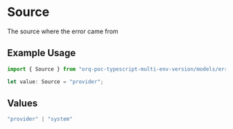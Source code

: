 # Source

The source where the error came from

## Example Usage

```typescript
import { Source } from "orq-poc-typescript-multi-env-version/models/errors";

let value: Source = "provider";
```

## Values

```typescript
"provider" | "system"
```